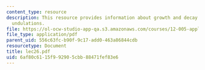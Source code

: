 ```yaml
---
content_type: resource
description: This resource provides information about growth and decay of boundary
  undulations.
file: https://ol-ocw-studio-app-qa.s3.amazonaws.com/courses/12-005-applications-of-continuum-mechanics-to-earth-atmospheric-and-planetary-sciences-spring-2006/6af80c6115f992905cbb88471fef83e6_lec26.pdf
file_type: application/pdf
parent_uid: 556c63fc-b90f-9c17-add0-463a86844cdb
resourcetype: Document
title: lec26.pdf
uid: 6af80c61-15f9-9290-5cbb-88471fef83e6
---
```

